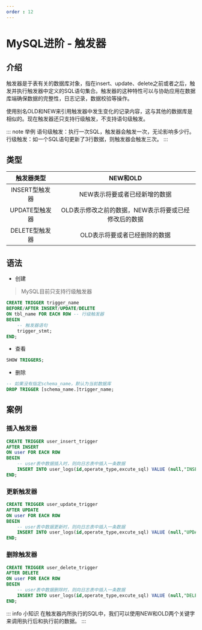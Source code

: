 ```yaml
---
order : 12
---
```

# MySQL进阶 - 触发器
## 介绍
触发器是于表有关的数据库对象，指在insert、update、delete之前或者之后，触发并执行触发器中定义的SQL语句集合。触发器的这种特性可以与协助应用在数据库端确保数据的完整性，日志记录，数据校验等操作。

使用别名OLD和NEW来引用触发器中发生变化的记录内容，这与其他的数据库是相似的。现在触发器还只支持行级触发，不支持语句级触发。

::: note 举例
语句级触发：执行一次SQL，触发器会触发一次，无论影响多少行。
行级触发：如一个SQL语句更新了3行数据，则触发器会触发三次。
:::
## 类型

|触发器类型|NEW和OLD|
|:---:|:---:|
|INSERT型触发器|NEW表示将要或者已经新增的数据|
|UPDATE型触发器|OLD表示修改之前的数据，NEW表示将要或已经修改后的数据|
|DELETE型触发器|OLD表示将要或者已经删除的数据|

## 语法

- 创建
> MySQL目前只支持行级触发器
```sql
CREATE TRIGGER trigger_name
BEFORE/AFTER INSERT/UPDATE/DELETE
ON tbl_name FOR EACH ROW -- 行级触发器
BEGIN
    -- 触发器语句
    trigger_stmt;
END;
```
- 查看
```sql
SHOW TRIGGERS;
```
- 删除
```sql
-- 如果没有指定schema_name，默认为当前数据库
DROP TRIGGER [schema_name.]trigger_name;
```

## 案例

### 插入触发器

```sql
CREATE TRIGGER user_insert_trigger
AFTER INSERT
ON user FOR EACH ROW
BEGIN
    -- user表中数据插入时，则向日志表中插入一条数据
    INSERT INTO user_logs(id,operate_type,excute_sql) VALUE (null,"INSERT",concat("SQL:INSERT INTO user(id,username,password) VALUE (",new.id,",",new.username,",",new.password,")"));
END;
```
### 更新触发器

```sql
CREATE TRIGGER user_update_trigger
AFTER UPDATE
ON user FOR EACH ROW
BEGIN
    -- user表中数据更新时，则向日志表中插入一条数据
    INSERT INTO user_logs(id,operate_type,excute_sql) VALUE (null,"UPDATE",concat("SQL:INSERT INTO user(id,username,password) VALUE (",new.id,",",new.username,",",new.password,")"));
END;
```

### 删除触发器
```sql
CREATE TRIGGER user_delete_trigger
AFTER DELETE
ON user FOR EACH ROW
BEGIN
    -- user表中数据删除时，则向日志表中插入一条数据
    INSERT INTO user_logs(id,operate_type,excute_sql) VALUE (null,"DELETE",concat("SQL:INSERT INTO user(id,username,password) VALUE (",new.id,",",new.username,",",new.password,")"));
END;
```

::: info 小知识
在触发器内所执行的SQL中，我们可以使用NEW和OLD两个关键字来调用执行后和执行前的数据。
:::